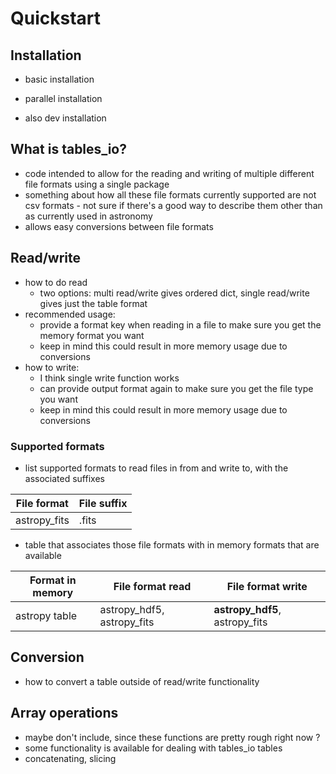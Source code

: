 # Quickstart 


## Installation

* basic installation 

* parallel installation

* also dev installation 

## What is tables_io?

* code intended to allow for the reading and writing of multiple different file formats using a single package 
* something about how all these file formats currently supported are not csv formats - not sure if there's a good way to describe them other than as currently used in astronomy 
* allows easy conversions between file formats 

## Read/write 


* how to do read
    * two options: multi read/write gives ordered dict, single read/write gives just the table format 
* recommended usage:
    * provide a format key when reading in a file to make sure you get the memory format you want 
    * keep in mind this could result in more memory usage due to conversions 
* how to write:
    * I think single write function works 
    * can provide output format again to make sure you get the file type you want 
    * keep in mind this could result in more memory usage due to conversions 



### Supported formats

* list supported formats to read files in from and write to, with the associated suffixes 


| File format | File suffix | 
|-------------|-------------|
| astropy_fits | .fits |

* table that associates those file formats with in memory formats that are available 

| Format in memory | File format read | File format write | 
|------------------|------------------|-------------------|
| astropy table | astropy_hdf5, astropy_fits | **astropy_hdf5**, astropy_fits | 





## Conversion

* how to convert a table outside of read/write functionality 


## Array operations

* maybe don't include, since these functions are pretty rough right now ?
* some functionality is available for dealing with tables_io tables 
* concatenating, slicing 